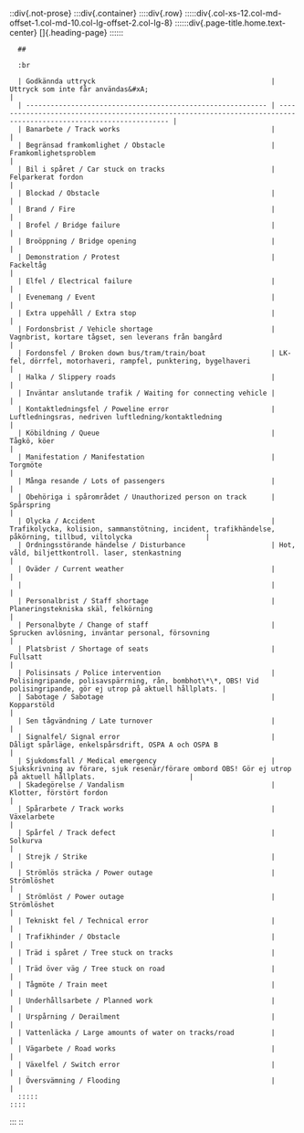 ::div{.not-prose}
  :::div{.container}
    ::::div{.row}
      :::::div{.col-xs-12.col-md-offset-1.col-md-10.col-lg-offset-2.col-lg-8}
        ::::::div{.page-title.home.text-center}
        []{.heading-page}
        ::::::
      
      ##
      
      :br
      
      | Godkännda uttryck                                           | Uttryck som inte får användas&#xA;                                                                                |
      | ----------------------------------------------------------- | ----------------------------------------------------------------------------------------------------------------- |
      | Banarbete / Track works                                     |                                                                                                                   |
      | Begränsad framkomlighet / Obstacle                          | Framkomlighetsproblem                                                                                             |
      | Bil i spåret / Car stuck on tracks                          | Felparkerat fordon                                                                                                |
      | Blockad / Obstacle                                          |                                                                                                                   |
      | Brand / Fire                                                |                                                                                                                   |
      | Brofel / Bridge failure                                     |                                                                                                                   |
      | Broöppning / Bridge opening                                 |                                                                                                                   |
      | Demonstration / Protest                                     | Fackeltåg                                                                                                         |
      | Elfel / Electrical failure                                  |                                                                                                                   |
      | Evenemang / Event                                           |                                                                                                                   |
      | Extra uppehåll / Extra stop                                 |                                                                                                                   |
      | Fordonsbrist / Vehicle shortage                             | Vagnbrist, kortare tågset, sen leverans från bangård                                                              |
      | Fordonsfel / Broken down bus/tram/train/boat                | LK-fel, dörrfel, motorhaveri, rampfel, punktering, bygelhaveri                                                    |
      | Halka / Slippery roads                                      |                                                                                                                   |
      | Inväntar anslutande trafik / Waiting for connecting vehicle |                                                                                                                   |
      | Kontaktledningsfel / Poweline error                         | Luftledningsras, nedriven luftledning/kontaktledning                                                              |
      | Köbildning / Queue                                          | Tågkö, köer                                                                                                       |
      | Manifestation / Manifestation                               | Torgmöte                                                                                                          |
      | Många resande / Lots of passengers                          |                                                                                                                   |
      | Obehöriga i spårområdet / Unauthorized person on track      | Spårspring                                                                                                        |
      | Olycka / Accident                                           | Trafikolycka, kolision, sammanstötning, incident, trafikhändelse, påkörning, tillbud, viltolycka                  |
      | Ordningsstörande händelse / Disturbance                     | Hot, våld, biljettkontroll. laser, stenkastning                                                                   |
      | Oväder / Current weather                                    |                                                                                                                   |
      |                                                             |                                                                                                                   |
      | Personalbrist / Staff shortage                              | Planeringstekniska skäl, felkörning                                                                               |
      | Personalbyte / Change of staff                              | Sprucken avlösning, inväntar personal, försovning                                                                 |
      | Platsbrist / Shortage of seats                              | Fullsatt                                                                                                          |
      | Polisinsats / Police intervention                           | Polisingripande, polisavspärrning, rån, bombhot\*\*, OBS! Vid polisingripande, gör ej utrop på aktuell hållplats. |
      | Sabotage / Sabotage                                         | Kopparstöld                                                                                                       |
      | Sen tågvändning / Late turnover                             |                                                                                                                   |
      | Signalfel/ Signal error                                     | Dåligt spårläge, enkelspårsdrift, OSPA A och OSPA B                                                               |
      | Sjukdomsfall / Medical emergency                            | Sjukskrivning av förare, sjuk resenär/förare ombord OBS! Gör ej utrop på aktuell hållplats.                       |
      | Skadegörelse / Vandalism                                    | Klotter, förstört fordon                                                                                          |
      | Spårarbete / Track works                                    | Växelarbete                                                                                                       |
      | Spårfel / Track defect                                      | Solkurva                                                                                                          |
      | Strejk / Strike                                             |                                                                                                                   |
      | Strömlös sträcka / Power outage                             | Strömlöshet                                                                                                       |
      | Strömlöst / Power outage                                    | Strömlöshet                                                                                                       |
      | Tekniskt fel / Technical error                              |                                                                                                                   |
      | Trafikhinder / Obstacle                                     |                                                                                                                   |
      | Träd i spåret / Tree stuck on tracks                        |                                                                                                                   |
      | Träd över väg / Tree stuck on road                          |                                                                                                                   |
      | Tågmöte / Train meet                                        |                                                                                                                   |
      | Underhållsarbete / Planned work                             |                                                                                                                   |
      | Urspårning / Derailment                                     |                                                                                                                   |
      | Vattenläcka / Large amounts of water on tracks/road         |                                                                                                                   |
      | Vägarbete / Road works                                      |                                                                                                                   |
      | Växelfel / Switch error                                     |                                                                                                                   |
      | Översvämning / Flooding                                     |                                                                                                                   |
      :::::
    ::::
  :::
::
